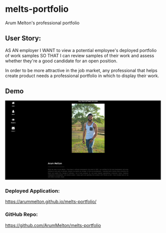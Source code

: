 # melts-portfolio
Arum Melton's professional portfolio

## User Story: 
AS AN employer
I WANT to view a potential employee's deployed portfolio of work samples
SO THAT I can review samples of their work and assess whether they're a good candidate for an open position.

In order to be more attractive in the job market, any professional that helps create product needs a professional portfolio in which to display their work.
## Demo
![screenshot](./assets/images/Portfolio%20Demo.png)
### Deployed Application: 
https://arummelton.github.io/melts-portfolio/


### GitHub Repo:
https://github.com/ArumMelton/melts-portfolio